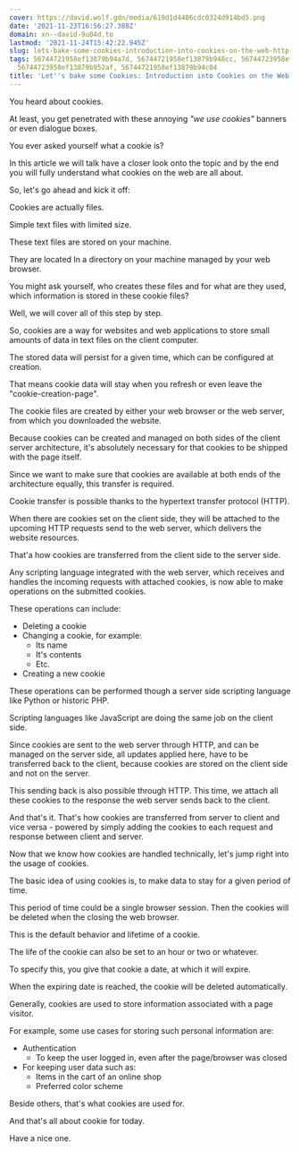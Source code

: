 ```yaml
---
cover: https://david.wolf.gdn/media/619d1d4406cdc0324d914bd5.png
date: '2021-11-23T16:56:27.388Z'
domain: xn--david-9u04d.to
lastmod: '2021-11-24T15:42:22.945Z'
slug: lets-bake-some-cookies-introduction-into-cookies-on-the-web-http-cookies
tags: 56744721958ef13879b94a7d, 56744721958ef13879b948cc, 56744723958ef13879b9532b,
  56744723958ef13879b952af, 56744721958ef13879b94c04
title: 'Let''s bake some Cookies: Introduction into Cookies on the Web (HTTP Cookies)'
---
```


You heard about cookies. 


At least, you get penetrated with these annoying *"we use cookies"* banners or even dialogue boxes. 


You ever asked yourself what a cookie is? 


In this article we will talk have a closer look onto the topic and by the end you will fully understand what cookies on the web are all about. 


So, let's go ahead and kick it off: 


Cookies are actually files. 


Simple text files with limited size. 


These text files are stored on your machine. 


They are located In a directory on your machine managed by your web browser. 


You might ask yourself, who creates these files and for what are they used, which information is stored in these cookie files? 


Well, we will cover all of this step by step. 


So, cookies are a way for websites and web applications to store small amounts of data in text files on the client computer. 


The stored data will persist for a given time, which can be configured at creation. 


That means cookie data will stay when you refresh or even leave the "cookie-creation-page". 


The cookie files are created by either your web browser or the web server, from which you downloaded the website. 


Because cookies can be created and managed on both sides of the client server architecture, it's absolutely necessary for that cookies to be shipped with the page itself. 


Since we want to make sure that cookies are available at both ends of the architecture equally, this transfer is required. 


Cookie transfer is possible thanks to the hypertext transfer protocol (HTTP). 


When there are cookies set on the client side, they will be attached to the upcoming HTTP requests send to the web server, which delivers the website resources. 


That'a how cookies are transferred from the client side to the server side. 


Any scripting language integrated with the web server, which receives and handles the incoming requests with attached cookies, is now able to make operations on the submitted cookies. 


These operations can include: 


* Deleting a cookie
* Changing a cookie, for example:
	+ Its name
	+ It's contents
	+ Etc.
* Creating a new cookie


These operations can be performed though a server side scripting language like Python or historic PHP. 


Scripting languages like JavaScript are doing the same job on the client side. 


Since cookies are sent to the web server through HTTP, and can be managed on the server side, all updates applied here, have to be transferred back to the client, because cookies are stored on the client side and not on the server. 


This sending back is also possible through HTTP. This time, we attach all these cookies to the response the web server sends back to the client. 


And that's it. That's how cookies are transferred from server to client and vice versa - powered by simply adding the cookies to each request and response between client and server. 


Now that we know how cookies are handled technically, let's jump right into the usage of cookies.


The basic idea of using cookies is, to make data to stay for a given period of time. 


This period of time could be a single browser session. Then the cookies will be deleted when the closing the web browser. 


This is the default behavior and lifetime of a cookie. 


The life of the cookie can also be set to an hour or two or whatever. 


To specify this, you give that cookie a date, at which it will expire. 


When the expiring date is reached, the cookie will be deleted automatically. 


Generally, cookies are used to store information associated with a page visitor.


For example, some use cases for storing such personal information are:


* Authentication
	+ To keep the user logged in, even after the page/browser was closed
* For keeping user data such as:
	+ Items in the cart of an online shop
	+ Preferred color scheme


Beside others, that's what cookies are used for.


And that's all about cookie for today.


Have a nice one.



